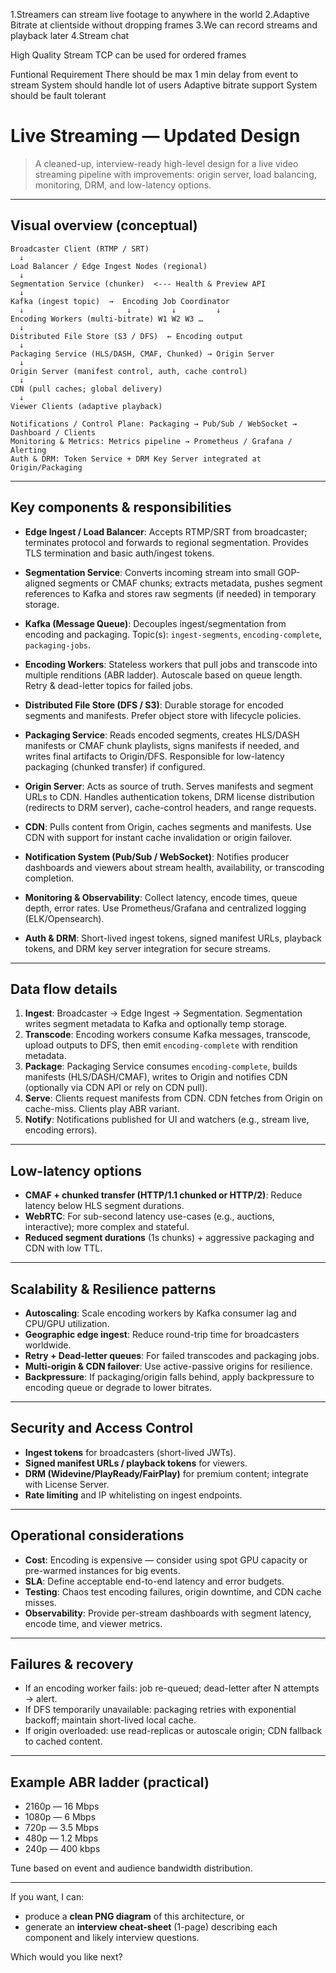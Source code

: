 1.Streamers can stream live footage to anywhere in the world
2.Adaptive Bitrate at clientside without dropping frames
3.We can record streams and playback later
4.Stream chat

High Quality Stream
TCP can be used for ordered frames

Funtional Requirement
There should be max 1 min delay from event to stream
System should handle lot of users
Adaptive bitrate support
System should be fault tolerant





# Live Streaming — Updated Design

> A cleaned-up, interview-ready high-level design for a live video streaming pipeline with improvements: origin server, load balancing, monitoring, DRM, and low-latency options.

---

## Visual overview (conceptual)

```
Broadcaster Client (RTMP / SRT)
  ↓
Load Balancer / Edge Ingest Nodes (regional)
  ↓
Segmentation Service (chunker)  <--- Health & Preview API
  ↓
Kafka (ingest topic)  →  Encoding Job Coordinator
  ↓                       ↓         ↓         ↓
Encoding Workers (multi-bitrate) W1 W2 W3 …
  ↓
Distributed File Store (S3 / DFS)  ← Encoding output
  ↓
Packaging Service (HLS/DASH, CMAF, Chunked) → Origin Server
  ↓
Origin Server (manifest control, auth, cache control)
  ↓
CDN (pull caches; global delivery)
  ↓
Viewer Clients (adaptive playback)

Notifications / Control Plane: Packaging → Pub/Sub / WebSocket → Dashboard / Clients
Monitoring & Metrics: Metrics pipeline → Prometheus / Grafana / Alerting
Auth & DRM: Token Service + DRM Key Server integrated at Origin/Packaging
```

---

## Key components & responsibilities

* **Edge Ingest / Load Balancer**: Accepts RTMP/SRT from broadcaster; terminates protocol and forwards to regional segmentation. Provides TLS termination and basic auth/ingest tokens.

* **Segmentation Service**: Converts incoming stream into small GOP-aligned segments or CMAF chunks; extracts metadata, pushes segment references to Kafka and stores raw segments (if needed) in temporary storage.

* **Kafka (Message Queue)**: Decouples ingest/segmentation from encoding and packaging. Topic(s): `ingest-segments`, `encoding-complete`, `packaging-jobs`.

* **Encoding Workers**: Stateless workers that pull jobs and transcode into multiple renditions (ABR ladder). Autoscale based on queue length. Retry & dead-letter topics for failed jobs.

* **Distributed File Store (DFS / S3)**: Durable storage for encoded segments and manifests. Prefer object store with lifecycle policies.

* **Packaging Service**: Reads encoded segments, creates HLS/DASH manifests or CMAF chunk playlists, signs manifests if needed, and writes final artifacts to Origin/DFS. Responsible for low-latency packaging (chunked transfer) if configured.

* **Origin Server**: Acts as source of truth. Serves manifests and segment URLs to CDN. Handles authentication tokens, DRM license distribution (redirects to DRM server), cache-control headers, and range requests.

* **CDN**: Pulls content from Origin, caches segments and manifests. Use CDN with support for instant cache invalidation or origin failover.

* **Notification System (Pub/Sub / WebSocket)**: Notifies producer dashboards and viewers about stream health, availability, or transcoding completion.

* **Monitoring & Observability**: Collect latency, encode times, queue depth, error rates. Use Prometheus/Grafana and centralized logging (ELK/Opensearch).

* **Auth & DRM**: Short-lived ingest tokens, signed manifest URLs, playback tokens, and DRM key server integration for secure streams.

---

## Data flow details

1. **Ingest**: Broadcaster → Edge Ingest → Segmentation. Segmentation writes segment metadata to Kafka and optionally temp storage.
2. **Transcode**: Encoding workers consume Kafka messages, transcode, upload outputs to DFS, then emit `encoding-complete` with rendition metadata.
3. **Package**: Packaging Service consumes `encoding-complete`, builds manifests (HLS/DASH/CMAF), writes to Origin and notifies CDN (optionally via CDN API or rely on CDN pull).
4. **Serve**: Clients request manifests from CDN. CDN fetches from Origin on cache-miss. Clients play ABR variant.
5. **Notify**: Notifications published for UI and watchers (e.g., stream live, encoding errors).

---

## Low-latency options

* **CMAF + chunked transfer (HTTP/1.1 chunked or HTTP/2)**: Reduce latency below HLS segment durations.
* **WebRTC**: For sub-second latency use-cases (e.g., auctions, interactive); more complex and stateful.
* **Reduced segment durations** (1s chunks) + aggressive packaging and CDN with low TTL.

---

## Scalability & Resilience patterns

* **Autoscaling**: Scale encoding workers by Kafka consumer lag and CPU/GPU utilization.
* **Geographic edge ingest**: Reduce round-trip time for broadcasters worldwide.
* **Retry + Dead-letter queues**: For failed transcodes and packaging jobs.
* **Multi-origin & CDN failover**: Use active-passive origins for resilience.
* **Backpressure**: If packaging/origin falls behind, apply backpressure to encoding queue or degrade to lower bitrates.

---

## Security and Access Control

* **Ingest tokens** for broadcasters (short-lived JWTs).
* **Signed manifest URLs / playback tokens** for viewers.
* **DRM (Widevine/PlayReady/FairPlay)** for premium content; integrate with License Server.
* **Rate limiting** and IP whitelisting on ingest endpoints.

---

## Operational considerations

* **Cost**: Encoding is expensive — consider using spot GPU capacity or pre-warmed instances for big events.
* **SLA**: Define acceptable end-to-end latency and error budgets.
* **Testing**: Chaos test encoding failures, origin downtime, and CDN cache misses.
* **Observability**: Provide per-stream dashboards with segment latency, encode time, and viewer metrics.

---

## Failures & recovery

* If an encoding worker fails: job re-queued; dead-letter after N attempts → alert.
* If DFS temporarily unavailable: packaging retries with exponential backoff; maintain short-lived local cache.
* If origin overloaded: use read-replicas or autoscale origin; CDN fallback to cached content.

---

## Example ABR ladder (practical)

* 2160p — 16 Mbps
* 1080p — 6 Mbps
* 720p — 3.5 Mbps
* 480p — 1.2 Mbps
* 240p — 400 kbps

Tune based on event and audience bandwidth distribution.

---

If you want, I can:

* produce a **clean PNG diagram** of this architecture, or
* generate an **interview cheat-sheet** (1-page) describing each component and likely interview questions.

Which would you like next?
